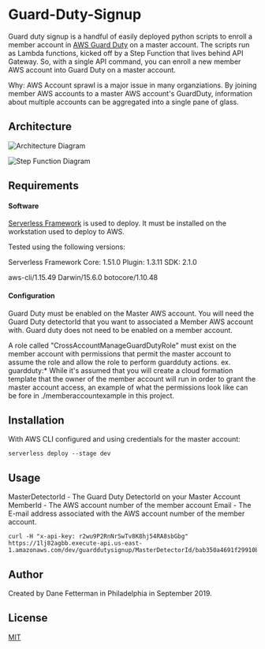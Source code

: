 # Guard-Duty-Signup

Guard duty signup is a handful of easily deployed python scripts to enroll a member account in [AWS Guard Duty](https://aws.amazon.com/guardduty/) on a master account. The scripts run as Lambda functions, kicked off by a Step Function that lives behind API Gateway. So, with a single API command, you can enroll a new member AWS account into Guard Duty on a master account.

Why: AWS Account sprawl is a major issue in many organziations. By joining member AWS accounts to a master AWS account's GuardDuty, information about multiple accounts can be aggregated into a single pane of glass.

## Architecture

![Architecture Diagram](https://i.imgur.com/B9hhq4y.jpg)

![Step Function Diagram](https://i.imgur.com/oZmTIdm.png)

## Requirements

#### Software

[Serverless Framework](https://serverless.com/) is used to deploy. It must be installed on the workstation used to deploy to AWS.

Tested using the following versions:

Serverless Framework Core: 1.51.0
Plugin: 1.3.11
SDK: 2.1.0

aws-cli/1.15.49 Darwin/15.6.0 botocore/1.10.48

#### Configuration

Guard Duty must be enabled on the Master AWS account. You will need the Guard Duty detectorId that you want to associated a Member AWS account with. Guard duty does not need to be enabled on a member account.

A role called "CrossAccountManageGuardDutyRole" must exist on the member account with permissions that permit the master account to assume the role and allow the role to perform guardduty actions. ex. guardduty:\*
While it's assumed that you will create a cloud formation template that the owner of the member account will run in order to grant the master account access, an example of what the permissions look like can be fore in ./memberaccountexample in this project.

## Installation

With AWS CLI configured and using credentials for the master account:

```
serverless deploy --stage dev
```

## Usage

MasterDetectorId - The Guard Duty DetectorId on your Master Account
MemberId - The AWS account number of the member account
Email - The E-mail address associated with the AWS account number of the member account.

```
curl -H "x-api-key: r2wu9P2RnNrSwTv8K8hj54RA8sbGbg" https://1lj82agbb.execute-api.us-east-1.amazonaws.com/dev/guarddutysignup/MasterDetectorId/bab350a4691f29910b874fb1f33459c9/MemberId/123456789123/Email/bob@bobsmith.com
```

## Author

Created by Dane Fetterman in Philadelphia in September 2019.

## License

[MIT](https://choosealicense.com/licenses/mit/)
